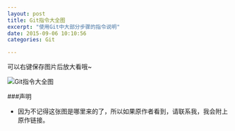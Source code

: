 ```yaml
---
layout: post
title: Git指令大全图
excerpt: "使用Git中大部分步骤的指令说明"
date: 2015-09-06 10:10:56
categories: Git

---
```


可以右键保存图片后放大看哦~

![Git指令大全图](http://7xki8q.com1.z0.glb.clouddn.com/git_command.png)


###声明

- 因为不记得这张图是哪里来的了，所以如果原作者看到，请联系我，我会附上原作链接。